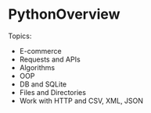 # PythonOverview
Topics:
* E-commerce
* Requests and APIs
* Algorithms
* OOP
* DB and SQLite
* Files and Directories
* Work with HTTP and CSV, XML, JSON
